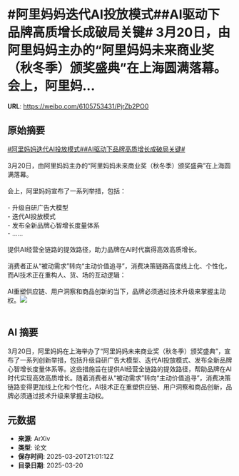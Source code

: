 # #阿里妈妈迭代AI投放模式##AI驱动下品牌高质增长成破局关键# 3月20日，由阿里妈妈主办的“阿里妈妈未来商业奖（秋冬季）颁奖盛典”在上海圆满落幕。会上，阿里妈...

**URL**: https://weibo.com/6105753431/PjrZb2PO0

## 原始摘要

<a href="https://m.weibo.cn/search?containerid=231522type%3D1%26t%3D10%26q%3D%23%E9%98%BF%E9%87%8C%E5%A6%88%E5%A6%88%E8%BF%AD%E4%BB%A3AI%E6%8A%95%E6%94%BE%E6%A8%A1%E5%BC%8F%23&amp;extparam=%23%E9%98%BF%E9%87%8C%E5%A6%88%E5%A6%88%E8%BF%AD%E4%BB%A3AI%E6%8A%95%E6%94%BE%E6%A8%A1%E5%BC%8F%23" data-hide=""><span class="surl-text">#阿里妈妈迭代AI投放模式#</span></a><a href="https://m.weibo.cn/search?containerid=231522type%3D1%26t%3D10%26q%3D%23AI%E9%A9%B1%E5%8A%A8%E4%B8%8B%E5%93%81%E7%89%8C%E9%AB%98%E8%B4%A8%E5%A2%9E%E9%95%BF%E6%88%90%E7%A0%B4%E5%B1%80%E5%85%B3%E9%94%AE%23&amp;extparam=%23AI%E9%A9%B1%E5%8A%A8%E4%B8%8B%E5%93%81%E7%89%8C%E9%AB%98%E8%B4%A8%E5%A2%9E%E9%95%BF%E6%88%90%E7%A0%B4%E5%B1%80%E5%85%B3%E9%94%AE%23" data-hide=""><span class="surl-text">#AI驱动下品牌高质增长成破局关键#</span></a> <br><br>3月20日，由阿里妈妈主办的“阿里妈妈未来商业奖（秋冬季）颁奖盛典”在上海圆满落幕。<br><br>会上，阿里妈妈宣布了一系列举措，包括：<br><br>- 升级自研广告大模型<br>- 迭代AI投放模式<br>- 发布全新品牌心智增长度量体系<br>- ……<br><br>提供AI经营全链路的提效路径，助力品牌在AI时代赢得高效高质增长。<br><br>消费者正从“被动需求”转向“主动价值追寻”，消费决策链路高度线上化、个性化，而AI技术正在重构人、货、场的互动逻辑：<br><br>AI重塑供应链、用户洞察和商品创新的当下，品牌必须通过技术升级来掌握主动权。<img style="" src="https://tvax4.sinaimg.cn/large/006Fd7o3gy1hzno6glaejj318g0tndj2.jpg" referrerpolicy="no-referrer"><br><br>

## AI 摘要

3月20日，阿里妈妈在上海举办了“阿里妈妈未来商业奖（秋冬季）颁奖盛典”，宣布了一系列创新举措，包括升级自研广告大模型、迭代AI投放模式、发布全新品牌心智增长度量体系等。这些措施旨在提供AI经营全链路的提效路径，帮助品牌在AI时代实现高效高质增长。随着消费者从“被动需求”转向“主动价值追寻”，消费决策链路变得更加线上化和个性化，AI技术正在重塑供应链、用户洞察和商品创新，品牌必须通过技术升级来掌握主动权。

## 元数据

- **来源**: ArXiv
- **类型**: 论文
- **保存时间**: 2025-03-20T21:01:12Z
- **目录日期**: 2025-03-20
